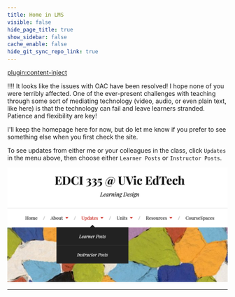 ```yaml
---
title: Home in LMS
visible: false
hide_page_title: true
show_sidebar: false
cache_enable: false
hide_git_sync_repo_link: true
---
```


[plugin:content-inject](../home/_important-reminders)

!!!! It looks like the issues with OAC have been resolved! I hope none of you were terribly affected. One of the ever-present challenges with teaching through some sort of mediating technology (video, audio, or even plain text, like here) is that the technology can fail and leave learners stranded. Patience and flexibility are key!

I'll keep the homepage here for now, but do let me know if you prefer to see something else when you first check the site.

To see updates from either me or your colleagues in the class, click `Updates` in the menu above, then choose either `Learner Posts` or `Instructor Posts`.

![](updates-1.png)

---
